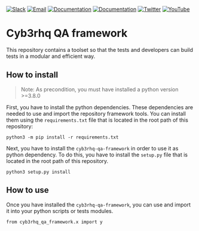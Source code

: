 [![Slack](https://img.shields.io/badge/slack-join-blue.svg)](https://wazuh.com/community/join-us-on-slack/)
[![Email](https://img.shields.io/badge/email-join-blue.svg)](https://groups.google.com/forum/#!forum/cyb3rhq)
[![Documentation](https://img.shields.io/badge/docs-view-green.svg)](https://documentation.wazuh.com)
[![Documentation](https://img.shields.io/badge/web-view-green.svg)](https://wazuh.com)
[![Twitter](https://img.shields.io/twitter/follow/cyb3rhq?style=social)](https://twitter.com/cyb3rhq)
[![YouTube](https://img.shields.io/youtube/views/peTSzcAueEc?style=social)](https://www.youtube.com/watch?v=peTSzcAueEc)


# Cyb3rhq QA framework

This repository contains a toolset so that the tests and developers can build tests in a modular and efficient way.

## How to install

>Note: As precondition, you must have installed a python version >=3.8.0

First, you have to install the python dependencies. These dependencies are needed to use and import the repository framework tools. You can install them using the `requirements.txt` file that is located in the root path of this repository:

```
python3 -m pip install -r requirements.txt
```

Next, you have to install the `cyb3rhq-qa-framework` in order to use it as python dependency. To do this, you have to install the `setup.py` file that is located in the root path of this repository.

```
python3 setup.py install
```

## How to use

Once you have installed the `cyb3rhq-qa-framework`, you can use and import it into your python scripts or tests modules.

```
from cyb3rhq_qa_framework.x import y
```
